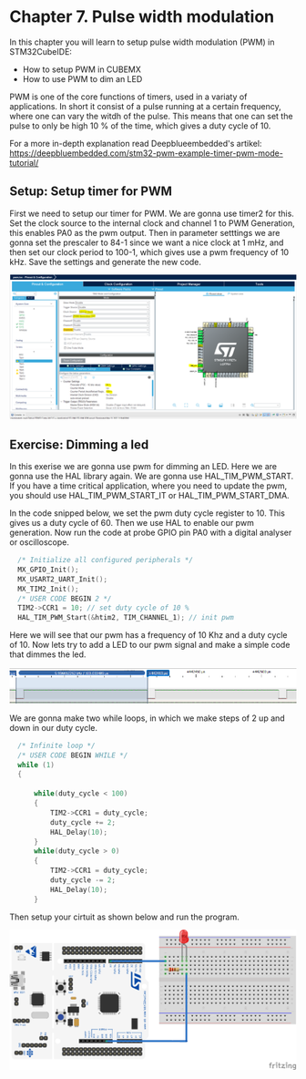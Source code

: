 # Chapter 7. Pulse width modulation
In this chapter you will learn to setup pulse width modulation (PWM) in STM32CubeIDE:

- How to setup PWM in CUBEMX
- How to use PWM to dim an LED

PWM is one of the core functions of timers, used in a variaty of applications. In short it consist of a pulse running at a certain frequency, where one can vary the witdh of the pulse. This means that one can set the pulse to only be high 10 % of the time, which gives a duty cycle of 10. 



For a more in-depth explanation read Deepblueembedded's artikel: https://deepbluembedded.com/stm32-pwm-example-timer-pwm-mode-tutorial/

## Setup: Setup timer for PWM

First we need to setup our timer for PWM. We are gonna use timer2 for this. Set the clock source to the internal clock and channel 1 to PWM Generation, this enables PA0 as the pwm output. Then in parameter setttings we are gonna set the prescaler to 84-1 since we want a nice clock at 1 mHz, and then set our clock period to 100-1, which gives use a pwm frequency of 10 kHz. Save the settings and generate the new code.

<p align="center">
    <img src = "setup_pwm_timer.png", width="800">
</p>


## Exercise: Dimming a led

In this exerise we are gonna use pwm for dimming an LED. Here we are gonna use the HAL library again. We are gonna use HAL_TIM_PWM_START. If you have a time critical application, where you need to update the pwm, you should use HAL_TIM_PWM_START_IT or HAL_TIM_PWM_START_DMA.

In the code snipped below, we set the pwm duty cycle register to 10. This gives us a duty cycle of 60. Then we use HAL to enable our pwm generation. Now run the code at probe GPIO pin PA0 with a digital analyser or oscilloscope.  
```c
  /* Initialize all configured peripherals */
  MX_GPIO_Init();
  MX_USART2_UART_Init();
  MX_TIM2_Init();
  /* USER CODE BEGIN 2 */
  TIM2->CCR1 = 10; // set duty cycle of 10 %
  HAL_TIM_PWM_Start(&htim2, TIM_CHANNEL_1); // init pwm
```
Here we will see that our pwm has a frequency of 10 Khz and a duty cycle of 10. Now lets try to add a LED to our pwm signal and make a simple code that dimmes the led.

<p align="center">
    <img src = "10kHz_10dc.png", width="800">
</p>

We are gonna make two while loops, in which we make steps of 2 up and down in our duty cycle.

```c
  /* Infinite loop */
  /* USER CODE BEGIN WHILE */
  while (1)
  {

      while(duty_cycle < 100)
      {
          TIM2->CCR1 = duty_cycle;
          duty_cycle += 2;
          HAL_Delay(10);
      }
      while(duty_cycle > 0)
      {
          TIM2->CCR1 = duty_cycle;
          duty_cycle -= 2;
          HAL_Delay(10);
      }

```

Then setup your cirtuit as shown below and run the program.

<p align="center">
    <img src = "pwm_led_bb.png", width="800">
</p>
